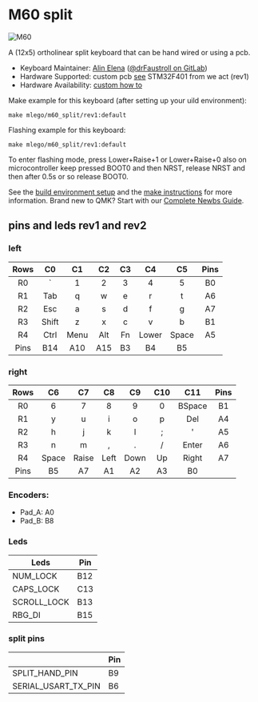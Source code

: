 # M60 split

![M60](https://i.imgur.com/3QfVLFRh.jpg)

A  (12x5) ortholinear split keyboard that can be hand wired or using a pcb.

* Keyboard Maintainer: [Alin Elena](https://github.com/alinelena) ([@drFaustroll on GitLab](https://gitlab.com/drFaustroll))
* Hardware Supported: custom pcb [see](https://gitlab.com/m-lego/m60_split) STM32F401 from we act (rev1)
* Hardware Availability: [custom how to](https://gitlab.com/m-lego/m60_split)


Make example for this keyboard (after setting up your uild environment):

    make mlego/m60_split/rev1:default

Flashing example for this keyboard:

    make mlego/m60_split/rev1:default

To enter flashing mode, press Lower+Raise+1 or Lower+Raise+0 also on microcontroller keep pressed BOOT0 and then NRST, release NRST and then after 0.5s or so  release BOOT0.

See the [build environment setup](https://docs.qmk.fm/#/getting_started_build_tools) and the [make instructions](https://docs.qmk.fm/#/getting_started_make_guide) for more information. Brand new to QMK? Start with our [Complete Newbs Guide](https://docs.qmk.fm/#/newbs).

## pins and leds rev1 and rev2

### left

| Rows  | C0    | C1    | C2    | C3    | C4    | C5    | Pins  |
| :---: | :---: | :---: | :---: | :---: | :---: | :---: | :---: |
| R0    |  `    | 1     | 2     | 3     | 4     | 5     |   B0  |
| R1    | Tab   | q     | w     | e     | r     | t     |   A6  |
| R2    | Esc   | a     | s     | d     | f     | g     |   A7  |
| R3    | Shift | z     | x     | c     | v     | b     |   B1  |
| R4    | Ctrl  | Menu  | Alt   | Fn    | Lower | Space |   A5  |
| Pins  | B14   | A10   | A15   | B3    | B4    | B5    |       |

### right

| Rows  | C6    | C7    | C8    | C9    | C10   | C11   | Pins  |
| :---: | :---: | :---: | :---: | :---: | :---: | :---: | :---: |
| R0    | 6     | 7     | 8     | 9     | 0     | BSpace|   B1  |
| R1    | y     | u     | i     | o     | p     | Del   |   A4  |
| R2    | h     | j     | k     | l     | ;     | '     |   A5  |
| R3    | n     | m     | ,     | .     | /     | Enter |   A6  |
| R4    | Space | Raise | Left  | Down  | Up    | Right |   A7  |
| Pins  | B5    | A7    | A1    | A2    | A3    |  B0   |       |

### Encoders:

  - Pad_A: A0
  - Pad_B: B8

### Leds

| Leds        | Pin |
| ----------- | --- |
| NUM_LOCK    | B12 |
| CAPS_LOCK   | C13 |
| SCROLL_LOCK | B13 |
| RBG_DI      | B15 |

### split pins

|                     | Pin  |
| ------------------- | ---- |
| SPLIT_HAND_PIN      |  B9  |
| SERIAL_USART_TX_PIN |  B6  |
